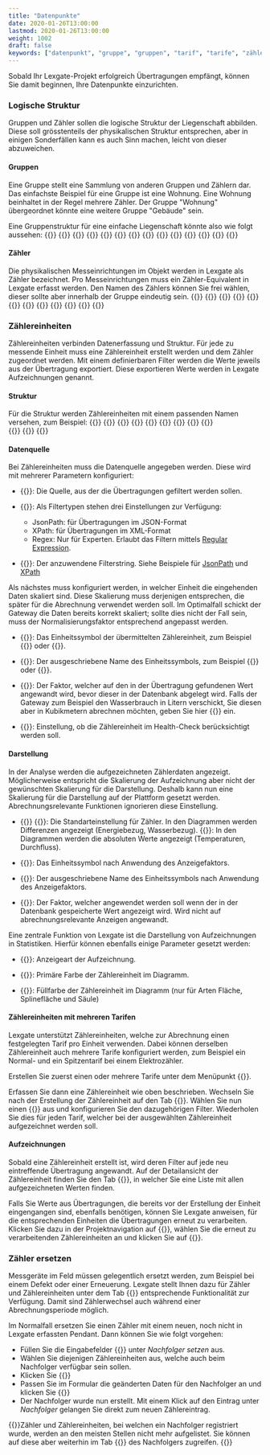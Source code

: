 ```yaml
---
title: "Datenpunkte"
date: 2020-01-26T13:00:00
lastmod: 2020-01-26T13:00:00
weight: 1002
draft: false
keywords: ["datenpunkt", "gruppe", "gruppen", "tarif", "tarife", "zähler", "zählereinheit","zählereinheiten"]
---
```

Sobald Ihr Lexgate-Projekt erfolgreich Übertragungen empfängt, können Sie damit beginnen, Ihre Datenpunkte einzurichten.


### Logische Struktur
Gruppen und Zähler sollen die logische Struktur der Liegenschaft abbilden. Diese soll grösstenteils der physikalischen Struktur entsprechen, aber in einigen Sonderfällen kann es auch Sinn machen, leicht von dieser abzuweichen.


#### Gruppen
Eine Gruppe stellt eine Sammlung von anderen Gruppen und Zählern dar. Das einfachste Beispiel für eine Gruppe ist eine Wohnung. Eine Wohnung beinhaltet in der Regel mehrere Zähler. Der Gruppe "Wohnung" übergeordnet könnte eine weitere Gruppe "Gebäude" sein.

Eine Gruppenstruktur für eine einfache Liegenschaft könnte also wie folgt aussehen:
{{<lga-struct type="group" name="Liegenschaft Musterstrasse">}}
    {{<lga-struct type="group" name="Musterstrasse 1">}}
        {{<lga-struct type="group" name="Wohnung 11" />}}
        {{<lga-struct type="group" name="Wohnung 12" />}}
    {{</lga-struct>}}
    {{<lga-struct type="group" name="Musterstrasse 2">}}
        {{<lga-struct type="group" name="Wohnung 21" />}}
        {{<lga-struct type="group" name="Wohnung 22" />}}
    {{</lga-struct>}}
    {{<lga-struct type="group" name="Musterstrasse 3">}}
        {{<lga-struct type="group" name="Wohnung 31" />}}
        {{<lga-struct type="group" name="Wohnung 32" />}}
    {{</lga-struct>}}
{{</lga-struct>}} 


#### Zähler
Die physikalischen Messeinrichtungen im Objekt werden in Lexgate als Zähler bezeichnet. Pro Messeinrichtungen muss ein Zähler-Equivalent in Lexgate erfasst werden. Den Namen des Zählers können Sie frei wählen, dieser sollte aber innerhalb der Gruppe eindeutig sein.
{{<lga-struct type="group" name="Liegenschaft Musterstrasse">}}
    {{<lga-struct type="group" name="Musterstrasse 1">}}
        {{<lga-struct type="group" name="Wohnung 11">}}
            {{<lga-struct type="meter" name="Heizung" />}}
            {{<lga-struct type="meter" name="Warmwasser" />}}
        {{</lga-struct>}}
        {{<lga-struct type="group" name="Wohnung 12">}}
            {{<lga-struct type="meter" name="Heizung" />}}
            {{<lga-struct type="meter" name="Warmwasser" />}}
        {{</lga-struct>}}
    {{</lga-struct>}}
{{</lga-struct>}}


### Zählereinheiten
Zählereinheiten verbinden Datenerfassung und Struktur. Für jede zu messende Einheit muss eine Zählereinheit erstellt werden und dem Zähler zugeordnet werden. Mit einem definierbaren Filter werden die Werte jeweils aus der Übertragung exportiert. Diese exportieren Werte werden in Lexgate Aufzeichnungen genannt.


#### Struktur
Für die Struktur werden Zählereinheiten mit einem passenden Namen versehen, zum Beispiel:
{{<lga-struct type="group" name="Liegenschaft Musterstrasse">}}
    {{<lga-struct type="group" name="Musterstrasse 1">}}
        {{<lga-struct type="group" name="Wohnung 11">}}
            {{<lga-struct type="meter" name="Heizung">}}
                {{<lga-struct type="unit" name="Energiebezug" />}}
                {{<lga-struct type="unit" name="Vorlauftemperatur" />}}
                {{<lga-struct type="unit" name="Rücklauftemperatur" />}}
                {{<lga-struct type="unit" name="Durchfluss" />}}
            {{</lga-struct>}}    
        {{</lga-struct>}}
    {{</lga-struct>}}
{{</lga-struct>}}


#### Datenquelle
Bei Zählereinheiten muss die Datenquelle angegeben werden. Diese wird mit mehrerer Parametern konfiguriert:

* {{<lga-lbl text="Quelle">}}: Die Quelle, aus der die Übertragungen gefiltert werden sollen.

* {{<lga-lbl text="Filtertyp Quelle">}}: Als Filtertypen stehen drei Einstellungen zur Verfügung:
    * JsonPath: für Übertragungen im JSON-Format 
    * XPath: für Übertragungen im XML-Format
    * Regex: Nur für Experten. Erlaubt das Filtern mittels [Regular Expression](https://de.wikipedia.org/wiki/Regul%C3%A4rer_Ausdruck).

* {{<lga-lbl text="Filterstring Quelle">}}: Der anzuwendene Filterstring. Siehe Beispiele für [JsonPath]() und [XPath]()

Als nächstes muss konfiguriert werden, in welcher Einheit die eingehenden Daten skaliert sind. Diese Skalierung muss derjenigen entsprechen, die später für die Abrechnung verwendet werden soll. Im Optimalfall schickt der Gateway die Daten bereits korrekt skaliert; sollte dies nicht der Fall sein, muss der Normalisierungsfaktor entsprechend angepasst werden.

* {{<lga-lbl text="Symbol">}}: Das Einheitssymbol der übermittelten Zählereinheit, zum Beispiel {{<lga-inp text="kWh">}} oder {{<lga-inp text="m³/h">}}.

* {{<lga-lbl text="Symbolname">}}: Der ausgeschriebene Name des Einheitssymbols, zum Beispiel {{<lga-inp text="Kilowattstunden">}} oder {{<lga-inp text="Kubikmeter">}}.

* {{<lga-lbl text="Normalisierungsfaktor">}}: Der Faktor, welcher auf den in der Übertragung gefundenen Wert angewandt wird, bevor dieser in der Datenbank abgelegt wird. Falls der Gateway zum Beispiel den Wasserbrauch in Litern verschickt, Sie diesen aber in Kubikmetern abrechnen möchten, geben Sie hier {{<lga-inp text="0.001">}} ein.

* {{<lga-lbl text="Wird überwacht">}}: Einstellung, ob die Zählereinheit im Health-Check berücksichtigt werden soll.


#### Darstellung
In der Analyse werden die aufgezeichneten Zählerdaten angezeigt. Möglicherweise entspricht die Skalierung der Aufzeichnung aber nicht der gewünschten Skalierung für die Darstellung. Deshalb kann nun eine Skalierung für die Darstellung auf der Plattform gesetzt werden. Abrechnungsrelevante Funktionen ignorieren diese Einstellung.

* {{<lga-lbl text="Werttyp">}} {{<lga-inp text="Akkumuliert">}}: Die Standarteinstellung für Zähler. In den Diagrammen werden Differenzen angezeigt (Energiebezug, Wasserbezug). {{<lga-inp text="Absolut">}}: In den Diagrammen werden die absoluten Werte angezeigt (Temperaturen, Durchfluss).

* {{<lga-lbl text="Anzeigesymbol">}}: Das Einheitssymbol nach Anwendung des Anzeigefaktors.

* {{<lga-lbl text="Anzeigesymbol">}}: Der ausgeschriebene Name des Einheitssymbols nach Anwendung des Anzeigefaktors.

* {{<lga-lbl text="Anzeigefaktor">}}: Der Faktor, welcher angewendet werden soll wenn der in der Datenbank gespeicherte Wert angezeigt wird. Wird nicht auf abrechnungsrelevante Anzeigen angewandt.

Eine zentrale Funktion von Lexgate ist die Darstellung von Aufzeichnungen in Statistiken. Hierfür können ebenfalls einige Parameter gesetzt werden:

* {{<lga-lbl text="Art">}}: Anzeigeart der Aufzeichnung.

* {{<lga-lbl text="Farbe">}}: Primäre Farbe der Zählereinheit im Diagramm.

* {{<lga-lbl text="Füllfarbe">}}: Füllfarbe der Zählereinheit im Diagramm (nur für Arten Fläche, Splinefläche und Säule)


#### Zählereinheiten mit mehreren Tarifen
Lexgate unterstützt Zählereinheiten, welche zur Abrechnung einen festgelegten Tarif pro Einheit verwenden. Dabei können derselben Zählereinheit auch mehrere Tarife konfiguriert werden, zum Beispiel ein Normal- und ein Spitzentarif bei einem Elektrozähler.

Erstellen Sie zuerst einen oder mehrere Tarife unter dem Menüpunkt {{<lga-nav text="Tarife">}}.

Erfassen Sie dann eine Zählereinheit wie oben beschrieben. Wechseln Sie nach der Erstellung der Zählereinheit auf den Tab {{<lga-tab text="Tarife">}}. Wählen Sie nun einen {{<lga-lbl text="Tarif">}} aus und konfigurieren Sie den dazugehörigen Filter. Wiederholen Sie dies für jeden Tarif, welcher bei der ausgewählten Zählereinheit aufgezeichnet werden soll.


#### Aufzeichnungen
Sobald eine Zählereinheit erstellt ist, wird deren Filter auf jede neu eintreffende Übertragung angewandt. Auf der Detailansicht der Zählereinheit finden Sie den Tab {{<lga-tab text="Zählereinheiten">}}, in welcher Sie eine Liste mit allen aufgezeichneten Werten finden.

Falls Sie Werte aus Übertragungen, die bereits vor der Erstellung der Einheit eingengangen sind, ebenfalls benötigen, können Sie Lexgate anweisen, für die entsprechenden Einheiten die Übertragungen erneut zu verarbeiten. Klicken Sie dazu in der Projektnavigation auf {{<lga-nav text="Zählereinheiten">}}, wählen Sie die erneut zu verarbeitenden Zählereinheiten an und klicken Sie auf {{<lga-btn type="negative" icon="update" text="Übertragungen erneut verarbeiten">}}.


### Zähler ersetzen
Messgeräte im Feld müssen gelegentlich ersetzt werden, zum Beispiel bei einem Defekt oder einer Erneuerung. Lexgate stellt Ihnen dazu für Zähler und Zählereinheiten unter dem Tab {{<lga-tab text="Lebenszyklus">}} entsprechende Funktionalität zur Verfügung. Damit sind Zählerwechsel auch während einer Abrechnungsperiode möglich.

Im Normalfall ersetzen Sie einen Zähler mit einem neuen, noch nicht in Lexgate erfassten Pendant. Dann können Sie wie folgt vorgehen:
* Füllen Sie die Eingabefelder {{<lga-inp text="Inkrafttreten">}} unter *Nachfolger setzen* aus.
* Wählen Sie diejenigen Zählereinheiten aus, welche auch beim Nachfolger verfügbar sein sollen.
* Klicken Sie {{<lga-btn  icon="add" text="Erstellen">}}
* Passen Sie im Formular die geänderten Daten für den Nachfolger an und klicken Sie {{<lga-btn icon="add" text="Erstellen">}}
* Der Nachfolger wurde nun erstellt. Mit einem Klick auf den Eintrag unter *Nachfolger* gelangen Sie direkt zum neuen Zählereintrag.

{{<notice warning>}}Zähler und Zählereinheiten, bei welchen ein Nachfolger registriert wurde, werden an den meisten Stellen nicht mehr aufgelistet. Sie können auf diese aber weiterhin im Tab {{<lga-tab text="Lebenszyklus">}} des Nachfolgers zugreifen. {{</notice>}}
